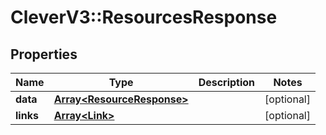 # CleverV3::ResourcesResponse

## Properties
Name | Type | Description | Notes
------------ | ------------- | ------------- | -------------
**data** | [**Array&lt;ResourceResponse&gt;**](ResourceResponse.md) |  | [optional] 
**links** | [**Array&lt;Link&gt;**](Link.md) |  | [optional] 

